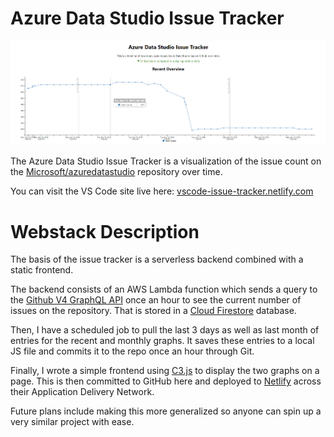 # Azure Data Studio Issue Tracker

![Issue Tracker Screenshot](images/issueTrackerPreview.png)

The Azure Data Studio Issue Tracker is a visualization of the issue count on the [Microsoft/azuredatastudio](https://github.com/microsoft/azuredatastudio) repository over time.

You can visit the VS Code site live here: [vscode-issue-tracker.netlify.com](https://vscode-issue-tracker.netlify.com/)

# Webstack Description

The basis of the issue tracker is a serverless backend combined with a static frontend.

The backend consists of an AWS Lambda function which sends a query to the [Github V4 GraphQL API](https://developer.github.com/v4/) once an hour to see the current number of issues on the repository. That is stored in a [Cloud Firestore](https://firebase.google.com/docs/firestore/) database.

Then, I have a scheduled job to pull the last 3 days as well as last month of entries for the recent and monthly graphs. It saves these entries to a local JS file and commits it to the repo once an hour through Git.

Finally, I wrote a simple frontend using [C3.js](https://c3js.org/) to display the two graphs on a page. This is then committed to GitHub here and deployed to [Netlify](https://www.netlify.com/) across their Application Delivery Network.

Future plans include making this more generalized so anyone can spin up a very similar project with ease.
